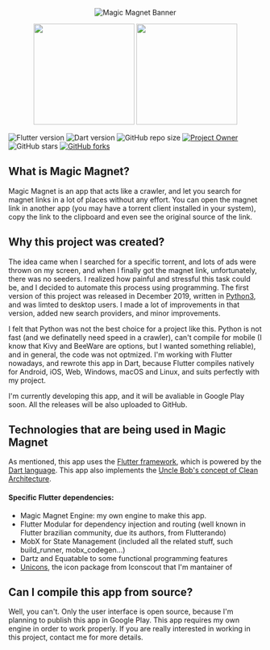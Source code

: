 <p align="center">
    <img src='https://i.imgur.com/nGgPVSK.png' alt='Magic Magnet Banner'/>
<p align="center">
  <img src="https://i.imgur.com/jZWZ1hQ.png" width=200px/>
  <img src="https://i.imgur.com/ZpHxVAv.png" width=200px/>

![Flutter version](https://img.shields.io/badge/flutter-1.26.0-blue)
![Dart version](https://img.shields.io/badge/dart-%202.12.0-blue)
![GitHub repo size](https://img.shields.io/github/repo-size/pedrolemoz/MagicMagnet?color=red)
[![Project Owner](https://img.shields.io/badge/owner-Pedro%20Lemos-orange)](https://github.com/pedrolemoz/)
![GitHub stars](https://img.shields.io/github/stars/pedrolemoz/MagicMagnet?style=social)
[![GitHub forks](https://img.shields.io/github/forks/pedrolemoz/MagicMagnet?style=social)](https://github.com/pedrolemoz/MagicMagnet/fork)

## What is Magic Magnet?

Magic Magnet is an app that acts like a crawler, and let you search for magnet links in a lot of places without any effort. You can open the magnet link in another app (you may have a torrent client installed in your system), copy the link to the clipboard and even see the original source of the link.

## Why this project was created?

The idea came when I searched for a specific torrent, and lots of ads were thrown on my screen, and when I finally got the magnet link, unfortunately, there was no seeders. I realized how painful and stressful this task could be, and I decided to automate this process using programming. The first version of this project was released in December 2019, written in [Python3](https://github.com/pedrolemoz/MagicMagnet/tree/python), and was limted to desktop users. I made a lot of improvements in that version, added new search providers, and minor improvements.

I felt that Python was not the best choice for a project like this. Python is not fast (and we definatelly need speed in a crawler), can't compile for mobile (I know that Kivy and BeeWare are options, but I wanted something reliable), and in general, the code was not optmized. I'm working with Flutter nowadays, and rewrote this app in Dart, because Flutter compiles natively for Android, iOS, Web, Windows, macOS and Linux, and suits perfectly with my project.

I'm currently developing this app, and it will be avaliable in Google Play soon. All the releases will be also uploaded to GitHub.

## Technologies that are being used in Magic Magnet

As mentioned, this app uses the [Flutter framework](https://flutter.dev), which is powered by the [Dart language](https://dart.dev). This app also implements the [Uncle Bob's concept of Clean Architecture](https://blog.cleancoder.com/uncle-bob/2012/08/13/the-clean-architecture.html).

#### Specific Flutter dependencies:
  - Magic Magnet Engine: my own engine to make this app.
  - Flutter Modular for dependency injection and routing (well known in Flutter brazilian community, due its authors, from Flutterando)
  - MobX for State Management (included all the related stuff, such build_runner, mobx_codegen...)
  - Dartz and Equatable to some functional programming features
  - [Unicons](https://pub.dev/packages/unicons), the icon package from Iconscout that I'm mantainer of

## Can I compile this app from source?

Well, you can't. Only the user interface is open source, because I'm planning to publish this app in Google Play. This app requires my own engine in order to work properly. If you are really interested in working in this project, contact me for more details.
